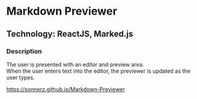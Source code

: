# Markdown Previewer

##  Technology: ReactJS, Marked.js

### Description

The user is presented with an editor and preview area.<br/>
When the user enters text into the editor, the previewer is updated as the user types.

https://sonnerz.github.io/Markdown-Previewer


